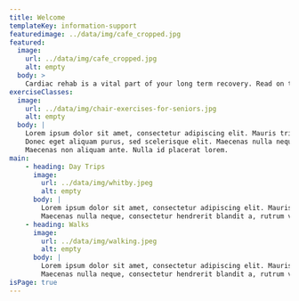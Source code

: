 ```yaml
---
title: Welcome
templateKey: information-support
featuredimage: ../data/img/cafe_cropped.jpg
featured:
  image:
    url: ../data/img/cafe_cropped.jpg
    alt: empty
  body: >
    Cardiac rehab is a vital part of your long term recovery. Read on to find out what support we can offer you.
exerciseClasses:
  image:
    url: ../data/img/chair-exercises-for-seniors.jpg
    alt: empty
  body: |
    Lorem ipsum dolor sit amet, consectetur adipiscing elit. Mauris tristique vulputate orci, a pretium dolor varius non.
    Donec eget aliquam purus, sed scelerisque elit. Maecenas nulla neque, consectetur hendrerit blandit a, rutrum vitae diam. 
    Maecenas non aliquam ante. Nulla id placerat lorem.
main:
    - heading: Day Trips
      image:
        url: ../data/img/whitby.jpeg
        alt: empty
      body: |
        Lorem ipsum dolor sit amet, consectetur adipiscing elit. Mauris tristique vulputate orci, a pretium dolor varius non. Donec eget aliquam purus, sed scelerisque elit.
        Maecenas nulla neque, consectetur hendrerit blandit a, rutrum vitae diam. Maecenas non aliquam ante. Nulla id placerat lorem.
    - heading: Walks
      image:
        url: ../data/img/walking.jpeg
        alt: empty
      body: |
        Lorem ipsum dolor sit amet, consectetur adipiscing elit. Mauris tristique vulputate orci, a pretium dolor varius non. Donec eget aliquam purus, sed scelerisque elit.
        Maecenas nulla neque, consectetur hendrerit blandit a, rutrum vitae diam. Maecenas non aliquam ante. Nulla id placerat lorem.
isPage: true
---
```


